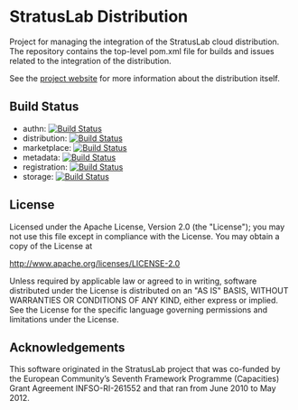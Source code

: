 StratusLab Distribution
=======================

Project for managing the integration of the StratusLab cloud
distribution.  The repository contains the top-level pom.xml file for
builds and issues related to the integration of the distribution.

See the [project website](http://stratuslab.eu) for more information
about the distribution itself.

Build Status
------------

  * authn: [![Build Status](https://secure.travis-ci.org/StratusLab/authn.png)](https://secure.travis-ci.org/StratusLab/authn.png)
  * distribution: [![Build Status](https://secure.travis-ci.org/StratusLab/distribution.png)](https://secure.travis-ci.org/StratusLab/distribution.png)
  * marketplace: [![Build Status](https://secure.travis-ci.org/StratusLab/marketplace.png)](https://secure.travis-ci.org/StratusLab/marketplace.png)
  * metadata: [![Build Status](https://secure.travis-ci.org/StratusLab/metadata.png)](https://secure.travis-ci.org/StratusLab/metadata.png)
  * registration: [![Build Status](https://secure.travis-ci.org/StratusLab/registration.png)](https://secure.travis-ci.org/StratusLab/registration.png)
  * storage: [![Build Status](https://secure.travis-ci.org/StratusLab/storage.png)](https://secure.travis-ci.org/StratusLab/storage.png)

License
-------

Licensed under the Apache License, Version 2.0 (the "License"); you
may not use this file except in compliance with the License.  You may
obtain a copy of the License at

http://www.apache.org/licenses/LICENSE-2.0

Unless required by applicable law or agreed to in writing, software
distributed under the License is distributed on an "AS IS" BASIS,
WITHOUT WARRANTIES OR CONDITIONS OF ANY KIND, either express or
implied.  See the License for the specific language governing
permissions and limitations under the License.

Acknowledgements
----------------

This software originated in the StratusLab project that was co-funded
by the European Community’s Seventh Framework Programme (Capacities)
Grant Agreement INFSO-RI-261552 and that ran from June 2010 to May
2012.
